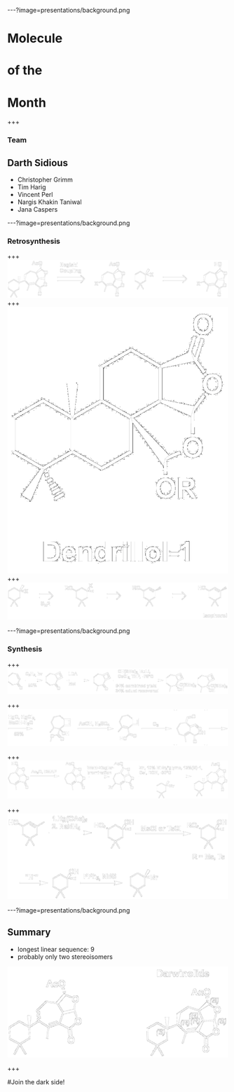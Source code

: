---?image=presentations/background.png
# Molecule 
# of the 
# Month

+++

### Team 
## Darth Sidious
* Christopher Grimm
* Tim Harig
* Vincent Perl
* Nargis Khakin Taniwal
* Jana Caspers

---?image=presentations/background.png
### Retrosynthesis
+++
![Retrosynthesis](presentations/Retrosynthese1.png)
+++
![Retrosynthesis](presentations/Dendrillol1.png)
+++
![Retrosynthesis Isophorol](presentations/Retrosynthese2.png)

---?image=presentations/background.png
### Synthesis
+++
![Synthesis](presentations/Synthese1.png)


+++
![Synthesis](presentations/Synthese2.png)


+++
![Synthesis](presentations/Synthese3.png)


+++
![Synthesis](presentations/Synthese4.png)



---?image=presentations/background.png
## Summary
- longest linear sequence: 9
- probably only two stereoisomers

![Synthesis](presentations/comparison.png)

+++

#Join the dark side!


